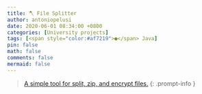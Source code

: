 ```yaml
---
title: 🪓 File Splitter
author: antoniopelusi
date: 2020-06-01 08:34:00 +0800
categories: [University projects]
tags: [<span style="color:#af7219">●</span> Java]
pin: false
math: false
comments: false
mermaid: false
---
```


[GithubLink]: https://github.com/antoniopelusi/File-Splitter

> [A simple tool for split, zip, and encrypt files.][GithubLink]
{: .prompt-info }